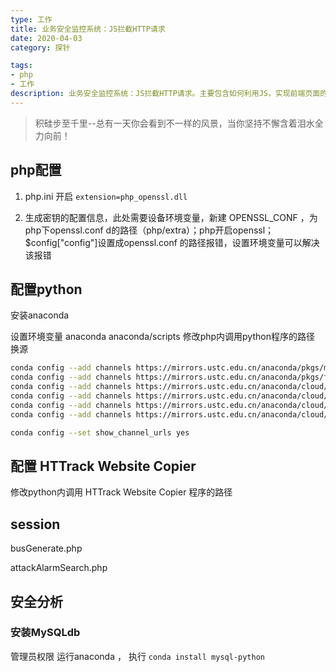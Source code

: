 ```yaml
---
type: 工作
title: 业务安全监控系统：JS拦截HTTP请求
date: 2020-04-03
category: 探针

tags:
- php
- 工作
description: 业务安全监控系统：JS拦截HTTP请求。主要包含如何利用JS，实现前端页面的HTTP请求
---
```

>积硅步至千里--总有一天你会看到不一样的风景，当你坚持不懈含着泪水全力向前！



## php配置

1. php.ini 开启 `extension=php_openssl.dll`

2. 生成密钥的配置信息，此处需要设备环境变量，新建 OPENSSL_CONF ，为php下openssl.conf d的路径（php/extra）；php开启openssl；$config["config"]设置成openssl.conf 的路径报错，设置环境变量可以解决该报错

## 配置python

安装anaconda

设置环境变量  anaconda  anaconda/scripts
修改php内调用python程序的路径
换源
```sh
conda config --add channels https://mirrors.ustc.edu.cn/anaconda/pkgs/main/
conda config --add channels https://mirrors.ustc.edu.cn/anaconda/pkgs/free/
conda config --add channels https://mirrors.ustc.edu.cn/anaconda/cloud/conda-forge/
conda config --add channels https://mirrors.ustc.edu.cn/anaconda/cloud/msys2/
conda config --add channels https://mirrors.ustc.edu.cn/anaconda/cloud/bioconda/
conda config --add channels https://mirrors.ustc.edu.cn/anaconda/cloud/menpo/

conda config --set show_channel_urls yes
```

## 配置 HTTrack Website Copier

修改python内调用 HTTrack Website Copier 程序的路径

## session

busGenerate.php 

attackAlarmSearch.php 

## 安全分析

### 安装MySQLdb

管理员权限 运行anaconda  ， 执行 `conda install mysql-python`
